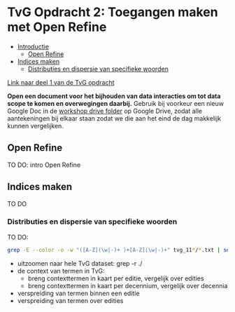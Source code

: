 # TvG Opdracht 2: Toegangen maken met Open Refine

+ [Introductie](#intro)
    + [Open Refine](#open-refine)
+ [Indices maken](#grep-indices)
    + [Distributies en dispersie van specifieke woorden](#grep-words-distributions)

[Link naar deel 1 van de TvG opdracht](../dag_1/tvg_opdracht1.md)

**Open een document voor het bijhouden van data interacties om tot data scope te komen en overwegingen daarbij.** Gebruik bij voorkeur een nieuw Google Doc in de [workshop drive folder](https://drive.google.com/drive/folders/1R8Rex2v0YwfWhW8omEp0esqBkdX_Ymhr) op Google Drive, zodat alle aantekeningen bij elkaar staan zodat we die aan het eind de dag makkelijk kunnen vergelijken. 

<a name="open-refine"></a>
## Open Refine

TO DO: intro Open Refine

<a name="grep-indices"></a>
## Indices maken

TO DO

<a name="grep-words-distributions"></a>
### Distributies en dispersie van specifieke woorden


TO DO:

```bash
grep -E --color -o -w "([A-Z](\w|-)+ )+[A-Z](\w|-)+" tvg_11*/*.txt | sed -E 's/ /_/g' | sed -E s'/\/tvg_[0-9]+_page_/ /' | sed -E 's/\.txt:/ /' > tvg_110-119-namen.csv
```

+ uitzoomen naar hele TvG dataset: grep -r ./
+ de context van termen in TvG:
    + breng contexttermen in kaart per editie, vergelijk over edities
    + breng contexttermen in kaart per decennium, vergelijk over decennia
+ verspreiding van termen binnen een editie
+ verspreiding van termen over edities




